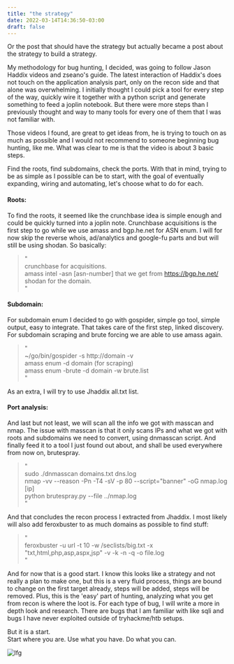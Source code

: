 ```yaml
---
title: "the strategy"
date: 2022-03-14T14:36:50-03:00
draft: false
---
```


Or the post that should have the strategy but actually became a post about the strategy to build a strategy.  

My methodology for bug hunting, I decided, was going to follow Jason Haddix videos and zseano's guide. The latest interaction of Haddix's does not touch on the application analysis part, only on the recon side and that alone was overwhelming. I initially thought I could pick a tool for every step of the way, quickly wire it together with a python script and generate something to feed a joplin notebook. But there were more steps than I previously thought and way to many tools for every one of them that I was not familiar with.  

Those videos I found, are great to get ideas from, he is trying to touch on as much as possible  and I would not recommend to someone beginning bug hunting, like me. What was clear to me is that the video is about 3 basic steps.  

Find the roots, find subdomains, check the ports. With that in mind, trying to be as simple as I possible can be to start, with the goal of eventually expanding, wiring and automating, let's choose what to do for each.  

#### Roots:  

To find the roots, it seemed like the crunchbase idea is simple enough and could be quickly turned into a joplin note. Crunchbase acquisitions is the first step to go while we use amass and bgp.he.net for ASN enum. I will for now skip the reverse whois, ad/analytics and google-fu parts and but will still be using shodan. So basically:  

>"  
> crunchbase for acquisitions.  
> amass intel -asn [asn-number] that we get from https://bgp.he.net/  
> shodan for the domain.  
>"  

#### Subdomain: 

For subdomain enum I decided to go with gospider, simple go tool, simple output, easy to integrate. That takes care of the first step, linked discovery. For subdomain scraping and brute forcing we are able to use amass again.   

>"  
> ~/go/bin/gospider -s http://domain -v  
> amass enum -d domain (for scraping)  
> amass enum -brute -d domain -w brute.list  
>"   

As an extra, I will try to use Jhaddix all.txt list. 

#### Port analysis:

And last but not least, we will scan all the info we got with masscan and nmap. The issue with masscan is that it only scans IPs and what we got with roots and subdomains we need to convert, using  dnmasscan script. And finally feed it to a tool I just found out about, and shall be used everywhere from now on, brutespray.  

>"  
> sudo ./dnmasscan domains.txt dns.log  
> nmap -vv --reason -Pn -T4 -sV -p 80 --script="banner" -oG nmap.log [ip]  
> python brutespray.py --file ../nmap.log  
>"  

And that concludes the recon process I extracted from Jhaddix. I most likely will also add feroxbuster to as much domains as possible to find stuff:

>"  
>feroxbuster -u url -t 10 -w /seclists/big.txt -x "txt,html,php,asp,aspx,jsp" -v -k -n -q -o file.log  
>"  

And for now that is a good start. I know this looks like a strategy and not really a plan to make one, but this is a very fluid process, things are bound to change on the first target already, steps will be added, steps will be removed. Plus, this is the 'easy' part of hunting, analyzing what you get from recon is where the loot is. For each type of bug, I will write a more in depth look and research. There are bugs that I am familiar with like sqli and bugs I have never exploited outside of tryhackme/htb setups.  

But it is a start.    
Start where you are. Use what you have. Do what you can.  

![lfg](/images/lfg.jpeg#center)
